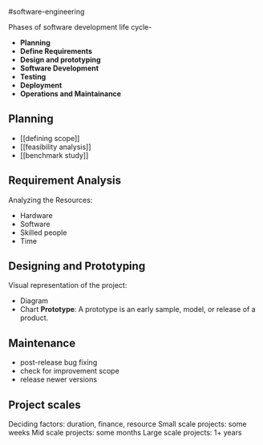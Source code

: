 #software-engineering 

Phases of software development life cycle- 
- **Planning**
- **Define Requirements**
- **Design and prototyping**
- **Software Development**
- **Testing**
- **Deployment**
- **Operations and Maintainance**

## Planning
- [[defining scope]]
- [[feasibility analysis]]
- [[benchmark study]]
## Requirement Analysis

Analyzing the Resources:
- Hardware
- Software
- Skilled people
- Time
## Designing and Prototyping

Visual representation of the project:
- Diagram
- Chart
**Prototype**: A prototype is an early sample, model, or release of a product.

## Maintenance
- post-release bug fixing
- check for improvement scope
- release newer versions
## Project scales

Deciding factors: duration, finance, resource
Small scale projects: some weeks
Mid scale projects: some months
Large scale projects: 1+ years
